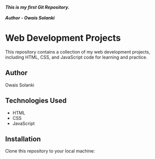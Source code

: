 <i><b>This is my first Git Repository.</b> </i>    
<br>
<i><b>Author - Owais Solanki</b> </i> 

# Web Development Projects

This repository contains a collection of my web development projects, including HTML, CSS, and JavaScript code for learning and practice.

## Author
Owais Solanki

## Technologies Used
- HTML
- CSS
- JavaScript

## Installation
Clone this repository to your local machine:
